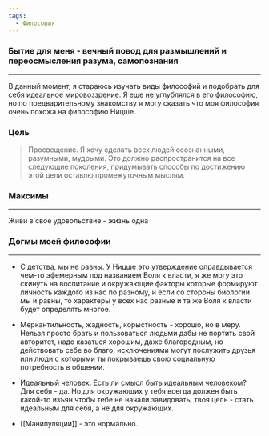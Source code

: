 ```yaml
---
tags:
  - Философия
---
```



### Бытие для меня - вечный повод для размышлений и переосмысления разума, самопознания
---
В данный момент, я стараюсь изучать виды философий и подобрать для себя идеальное мировоззрение. 
Я еще не углублялся в его философию, но по предварительному знакомству я могу сказать что моя философия очень похожа на философию Ницше. 

### Цель
> Просвещение. Я хочу сделать всех людей осознанными, разумными, мудрыми. Это должно распространится на все следующие поколения, придумывать способы по достижению этой цели оставлю промежуточным мыслям. 

### Максимы
----
 Живи в свое удовольствие - жизнь одна

### Догмы моей философии
---
-  С детства, мы не равны. У Ницше это утверждение оправдывается чем-то эфемерным под названием Воля к власти, я же могу это скинуть на воспитание и окружающие факторы которые формируют личность каждого из нас по разному, и если со стороны биологии мы и равны, то характеры у всех нас разные и та же Воля к власти будет определять многое.

-  Меркантильность, жадность, корыстность - хорошо, но в меру. Нельзя просто брать и пользоваться людьми дабы не портить свой авторитет, надо казаться хорошим, даже благородным, но действовать себе во благо, исключениями могут послужить друзья или люди с которыми ты покрываешь свою социальную потребность в общении.

-  Идеальный человек. Есть ли смысл быть идеальным человеком? Для себя - да. Но для окружающих у тебя всегда должен быть какой-то изъян чтобы тебе не начали завидовать, твоя цель - стать идеальным для себя, а не для окружающих.

- [[Манипуляции]] - это нормально. 